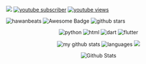 <p align="left"> <img src="https://github.com/hawanbeats/hawanbeatss/blob/main/made-with-html.svg">
                 <a href="https://www.youtube.com/channel/UCH90Kaz_h0F1iejRh_lZsMQ">
                 <img src="https://img.shields.io/youtube/channel/subscribers/UCH90Kaz_h0F1iejRh_lZsMQ?logo=youtube&style=for-the-badge" alt="youtube subscriber"/></a>
                 <a href="https://www.youtube.com/channel/UCH90Kaz_h0F1iejRh_lZsMQ">
                 <img src="https://img.shields.io/youtube/channel/views/UCH90Kaz_h0F1iejRh_lZsMQ?logo=youtube&style=for-the-badge" alt="youtube views"/></a>
<p align="left"> <img src="https://komarev.com/ghpvc/?username=hawanbeats&label=Profile%20Views&color=0e75b6&style=flat" alt="hawanbeats"/> 
                 <img src="https://cdn.rawgit.com/sindresorhus/awesome/d7305f38d29fed78fa85652e3a63e154dd8e8829/media/badge.svg" alt="Awesome Badge"/>
                 <img src="https://img.shields.io/github/stars/hawanbeats?affiliations=OWNER&color=%232fb236&label=github%20stars&logo=github&logoColor=%23fffffd&style=flat" alt="github stars"/>
</p>
<p align="center"> 
    <img src="https://img.shields.io/badge/Python-FFD43B?style=for-the-badge&logo=python&logoColor=blue" alt="python">
    <img src="https://img.shields.io/badge/HTML-%23E34F26.svg?style=for-the-badge&logo=html5&logoColor=white" alt="html">
    <img src="https://img.shields.io/badge/dart-%230175C2.svg?style=for-the-badge&logo=dart&logoColor=white" alt="dart">
    <img src="https://img.shields.io/badge/Flutter-%2302569B.svg?style=for-the-badge&logo=Flutter&logoColor=white" alt="flutter">
</p>

<a align="center"> 
    <p align="center">
    <img src="https://github-profile-summary-cards.vercel.app/api/cards/stats?username=hawanbeats&theme=vue" alt="my github stats"/>
    <img src="http://github-profile-summary-cards.vercel.app/api/cards/repos-per-language?username=hawanbeats&theme=vue" alt="languages"/>
    <img src="https://github-readme-activity-graph.vercel.app/graph?username=hawanbeats&bg_color=ffffff&color=0d0d0d&line=15b736&point=403d3d&area=true&hide_border=true"/>
    </p>
</a>
<a align="center">
     <p align="center">
     <img src="https://raw.githubusercontent.com/trinib/trinib/main/images/footer.svg" alt="Github Stats" />
  </p>

